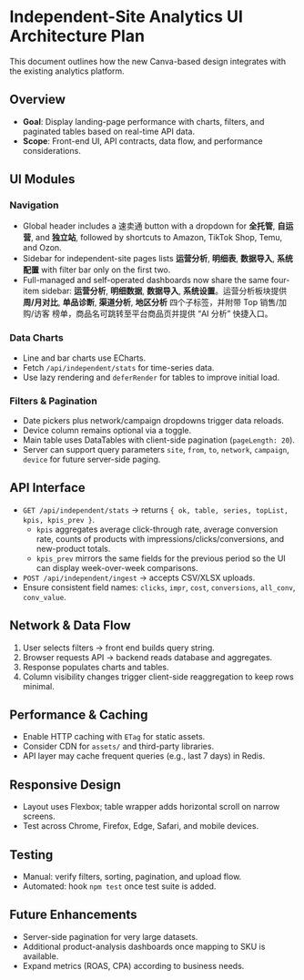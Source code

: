 # Independent-Site Analytics UI Architecture Plan

This document outlines how the new Canva-based design integrates with the existing analytics platform.

## Overview
- **Goal**: Display landing-page performance with charts, filters, and paginated tables based on real-time API data.
- **Scope**: Front-end UI, API contracts, data flow, and performance considerations.

## UI Modules
### Navigation
- Global header includes a 速卖通 button with a dropdown for **全托管**, **自运营**, and **独立站**, followed by shortcuts to Amazon, TikTok Shop, Temu, and Ozon.
 - Sidebar for independent-site pages lists **运营分析**, **明细表**, **数据导入**, **系统配置** with filter bar only on the first two.
 - Full-managed and self-operated dashboards now share the same four-item sidebar: **运营分析**, **明细数据**, **数据导入**, **系统设置**。运营分析板块提供 **周/月对比**, **单品诊断**, **渠道分析**, **地区分析** 四个子标签，并附带 Top 销售/加购/访客 榜单，商品名可跳转至平台商品页并提供 “AI 分析” 快捷入口。

### Data Charts
- Line and bar charts use ECharts.
- Fetch `/api/independent/stats` for time-series data.
- Use lazy rendering and `deferRender` for tables to improve initial load.

### Filters & Pagination
- Date pickers plus network/campaign dropdowns trigger data reloads.
- Device column remains optional via a toggle.
- Main table uses DataTables with client-side pagination (`pageLength: 20`).
- Server can support query parameters `site`, `from`, `to`, `network`, `campaign`, `device` for future server-side paging.

## API Interface
- `GET /api/independent/stats` → returns `{ ok, table, series, topList, kpis, kpis_prev }`.
  - `kpis` aggregates average click-through rate, average conversion rate, counts of products with impressions/clicks/conversions, and new-product totals.
  - `kpis_prev` mirrors the same fields for the previous period so the UI can display week-over-week comparisons.
- `POST /api/independent/ingest` → accepts CSV/XLSX uploads.
- Ensure consistent field names: `clicks`, `impr`, `cost`, `conversions`, `all_conv`, `conv_value`.

## Network & Data Flow
1. User selects filters → front end builds query string.
2. Browser requests API → backend reads database and aggregates.
3. Response populates charts and tables.
4. Column visibility changes trigger client-side reaggregation to keep rows minimal.

## Performance & Caching
- Enable HTTP caching with `ETag` for static assets.
- Consider CDN for `assets/` and third-party libraries.
- API layer may cache frequent queries (e.g., last 7 days) in Redis.

## Responsive Design
- Layout uses Flexbox; table wrapper adds horizontal scroll on narrow screens.
- Test across Chrome, Firefox, Edge, Safari, and mobile devices.

## Testing
- Manual: verify filters, sorting, pagination, and upload flow.
- Automated: hook `npm test` once test suite is added.

## Future Enhancements
- Server-side pagination for very large datasets.
- Additional product-analysis dashboards once mapping to SKU is available.
- Expand metrics (ROAS, CPA) according to business needs.

